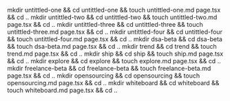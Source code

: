 mkdir untittled-one && cd untittled-one && touch untittled-one.md page.tsx && cd ..
mkdir untittled-two && cd untittled-two && touch untittled-two.md page.tsx && cd ..
mkdir untittled-three && cd untittled-three && touch untittled-three.md page.tsx && cd ..
mkdir untittled-four && cd untittled-four && touch untittled-four.md page.tsx && cd ..
mkdir dsa-beta && cd dsa-beta && touch dsa-beta.md page.tsx && cd ..
mkdir trend && cd trend && touch trend.md page.tsx && cd ..
mkdir ship && cd ship && touch ship.md page.tsx && cd ..
mkdir explore && cd explore && touch explore.md page.tsx && cd ..
mkdir freelance-beta && cd freelance-beta && touch freelance-beta.md page.tsx && cd ..
mkdir opensourcing && cd opensourcing && touch opensourcing.md page.tsx && cd ..
mkdir whiteboard && cd whiteboard && touch whiteboard.md page.tsx && cd ..